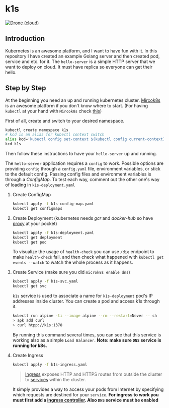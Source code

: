 # k1s
[![Drone (cloud)](https://img.shields.io/drone/build/1995parham/k1s.svg?style=flat-square&logo=drone)](https://cloud.drone.io/1995parham/k1s)

## Introduction
Kubernetes is an awesome platform, and I want to have fun with it.
In this repository I have created an example Golang server and then created pod, service and etc. for it.
The `hello-server` is a simple HTTP server that we want to deploy on cloud. It must have replica so everyone can get their hello.

## Step by Step
At the beginning you need an up and running kubernetes cluster.
[Mircok8s](https://microk8s.io/docs) is an awesome platform if you don't know where to start. (For having `kubectl` at your hand with `Mircok8s` check [this](https://microk8s.io/docs/working-with-kubectl))

First of all, create and switch to your desired namespace.

```sh
kubectl create namespace k1s
# kcd is an alias for kubectl context switch
alias kcd='kubectl config set-context $(kubectl config current-context) --namespace'
kcd k1s
```

Then follow these instructions to have your `hello-server` up and running.

The `hello-server` application requires a `config` to work. Possible options are providing `config` through a `config.yaml` file, environment variables, or stick to the default config.
Passing config files and environment variables is through a *ConfigMap*. To test each way, comment out the other one's way of loading in `k1s-deployment.yaml`


1. Create ConfigMap

    ```sh
    kubectl apply -f k1s-config-map.yaml
    kubectl get configmaps
    ```

2. Create Deployment (kubernetes needs *gcr* and *docker-hub* so have [proxy](https://microk8s.io/docs/install-proxy) at your pocket)

    ```sh
    kubectl apply -f k1s-deployment.yaml
    kubectl get deployment
    kubectl get pod
    ```

    To visualize the usage of `health-check` you can use `/die` endpoint to make `health-check` fail. and then check what happened with `kubectl get events --watch` to watch the whole process as it happens.

3. Create Service (make sure you did `microk8s enable dns`)

    ```sh
    kubectl apply -f k1s-svc.yaml
    kubectl get svc
    ```

    `k1s` service is used to associate a name for `k1s-deployment` pod's IP addresses inside cluster.
    You can create a pod and access k1s through it.

    ```sh
    kubectl run alpine -ti --image alpine --rm --restart=Never -- sh
    > apk add curl
    > curl htpp://k1s:1378
    ```

    By running this command several times, you can see that this service is working also as a simple `Load Balancer`.
    **Note: make sure `DNS` service is running for k8s.**

4. Create Ingress

    ```sh
    kubectl apply -f k1s-ingress.yaml
    ```

    > [Ingress](https://kubernetes.io/docs/reference/generated/kubernetes-api/v1.18/#ingress-v1beta1-networking-k8s-io) exposes HTTP and HTTPS routes from outside the cluster to [services](https://kubernetes.io/docs/concepts/services-networking/service/) within the cluster.

    It simply provides a way to access your pods from Internet by specifying which requests are destined for your `service`.
    **For ingress to work you must first add a [ingress controller](https://kubernetes.io/docs/concepts/services-networking/ingress-controllers). Also `DNS` service must be enabled**
